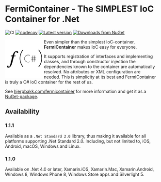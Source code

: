 # FermiContainer - The SIMPLEST IoC Container for .Net

![CI](https://github.com/Sankra/FermiContainer/workflows/CI/badge.svg) [![codecov](https://codecov.io/gh/Sankra/FermiContainer/branch/master/graph/badge.svg?token=3Gu54HC3Kw)](https://codecov.io/gh/Sankra/FermiContainer) [![Latest version](https://img.shields.io/nuget/v/FermiContainer.Sources.svg)](https://www.nuget.org/packages/FermiContainer.Sources/) [![Downloads from NuGet](https://img.shields.io/nuget/dt/FermiContainer.Sources.svg)](https://www.nuget.org/packages/FermiContainer.Sources/)

<img align="left" src="https://github.com/Sankra/FermiContainer/blob/master/docs/img/logo%402x.png" width="128" height="128">

Even simpler than the simplest IoC-container, **FermiContainer** makes IoC easy for everyone.

It supports registration of interfaces and implementing classes, and through constructor injection the dependencies known to the container are automatically resolved. No attributes or XML configuration are needed. This is simplicity at its best and FermiContainer is truly a C# IoC container for the rest of us.

See [hjerpbakk.com/fermicontainer](http://www.hjerpbakk.com/fermicontainer/) for more information and get it as a [NuGet-package](https://www.nuget.org/packages/FermiContainer/).

## Availability

### 1.1.1

Available as a `.Net Standard 2.0` library, thus making it available for all platforms supporting .Net Standard 2.0. Including, but not limited to, iOS, Android, macOS, Windows and Linux.

### 1.1.0

 Available on .Net 4.0 or later, Xamarin.iOS, Xamarin.Mac, Xamarin.Android, Windows 8, Windows Phone 8, Windows Store apps and Silverlight 5.
